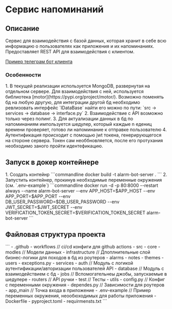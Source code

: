 <h1>Сервис напоминаний</h1>

<h2>Описание</h2>
Сервис для взаимодействия с базой данных, которая хранит в себе всю информацию о пользователях как приложения и их напоминаниях.
Предоставляет REST API для взаимодействия с клиентом.

[Пример телеграм бот клиента](https://github.com/Jjustunluckybro/Notion-Telegram-Bot)

<h3>Особенности</h3>
1. В текущей реализации используется MongoDB, развернутая на отдельном сервере. Для взаимодействия с ней, используется библиотека [motor](https://pypi.org/project/motor/).
   Возможно поменять бд на любую другую, для интеграции другой бд необходимо ревлизовать интерфейс
   `IDataBase` найти его можно по пути: `src -> services -> database -> interface.py`
2. Взаимодействие с API возможно только через полинг.
3. Для актуализации данных в бд по напоминаниям импользуется шедулер, который каждые n едениц времени проверяет, готово ли напоминание к отправке пользователю
4. Аутентификация происходит с помощью jwt токена, генерирующегося на стороне сервера. Токен сам необбновляется, после его протухания необходимо заного пройти идентефикацию.

<h2>Запуск в докер контейнере</h2>
1. Создать контейнр
```commandline
docker build -t alarm-bot-server .
```
2. Запустить контейнер, прокинув необходимые переменные окружения (см. `.env-example`)
```commandline
docker run -d -p 80:8000
  --restart always 
  --name alarm-bot-server 
  --env APP_HOST=$APP_HOST 
  --env APP_PORT=$APP_PORT 
  --env DB_USER_PASSWORD=$DB_USER_PASSWORD 
  --env JWT_SECRET=$JWT_SECRET 
  --env VERIFICATION_TOKEN_SECRET=$VERIFICATION_TOKEN_SECRET 
  alarm-bot-server
```

<h2>Файловая структура проекта</h2>
```
- .github
    - workflows // ci/cd конфиги для github actions
- src
    - core
        - modles // Модели данных
    - infrastructure  // Дпоплнительные слой бизнес-логики для походов в бд из роутеров
        - alarms        
        - notes         
        - themes       
        - users        
        - exceptions.py
    - services
        - auth      // Модуль с логикой аутентификации/авторизации пользователей API
        - database  // Модуль с взаимодействием с бд
        - jobs      // Вспомогательнеы джобы, запускаемые в шедулере
        - routers   // API ручки
        - test      // Тесты
    - utils
        - config.py   // Конфиг с переменными окружения
        - dependes.py // Зависимости для роутеров
    - app_main  // Точка входа в приложение
- .env-example  // Пример переменных окружения, неообюходимых для работы приложения
- Dockerfile
- pyproject.toml   
- requirmensts.txt 
```
